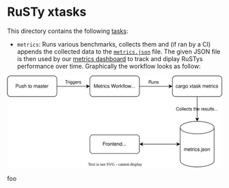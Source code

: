 # RuSTy xtasks
This directory contains the following [tasks](https://github.com/matklad/cargo-xtask):
- `metrics`: Runs various benchmarks, collects them and (if ran by a CI) appends the collected data to the [`metrics.json`](https://github.com/PLC-lang/rusty/blob/metrics/metrics.json) file.
 The given JSON file is then used by our [metrics dashboard](https://plc-lang.github.io/metrics/) to track and diplay RuSTys performance over time. Graphically the workflow looks as follow:

<div align="center">
    <img src="res/ARCH.svg">
</div>

foo